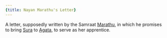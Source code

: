 ```yaml
---
{title: Nayan Marathu's Letter}
---
```

A letter, supposedly written by the Samraat [Marathu](<../../../people/historical-figures/dunmari-rulers/marathu.md>), in which he promises to bring [Sura](<../../../people/dunmari/sura.md>) to [Agata](<../../../people/fey/agata.md>), to serve as her apprentice. 